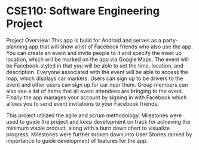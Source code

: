# CSE110: Software Engineering Project

Project Overview:
This app is build for Android and serves as a party-planning app that will show a list of Facebook friends who also use the app. You can create an event and invite people to it and specify the meet up location, which will be marked on the app via Google Maps. The event will be Facebook-styled in that you will be able to set the time, location, and description. Everyone associated with the event will be able to access the map, which displays car markers. Users can sign up to be drivers to the event and other users can sign up for car near them. Group members can also see a list of items that all event attendees are bringing to the event. Finally the app manages your account by signing in with Facebook which allows you to send event invitations to your Facebook friends.

This project utilized the agile and scrum methodology. Milestones were used to guide the project and keep development on track for achieving the minimum viable product, along with a burn down chart to visualize progress. Milestones were further broken down into User Stories ranked by importance to guide development of features for the app.
